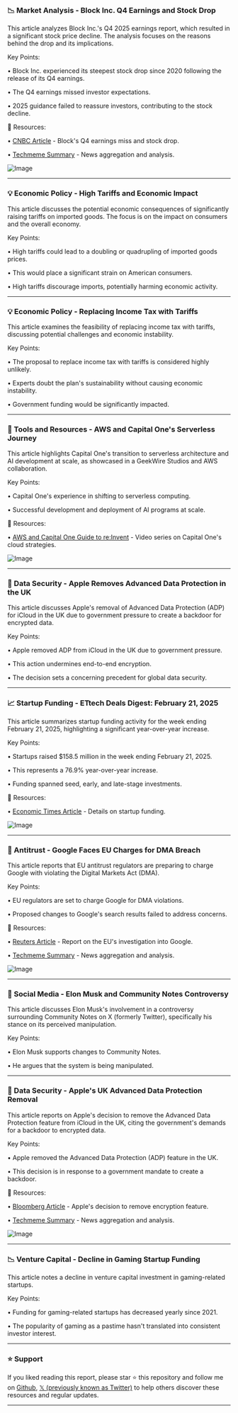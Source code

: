 ### 📉 Market Analysis - Block Inc. Q4 Earnings and Stock Drop

This article analyzes Block Inc.'s Q4 2025 earnings report, which resulted in a significant stock price decline.  The analysis focuses on the reasons behind the drop and its implications.

Key Points:

• Block Inc. experienced its steepest stock drop since 2020 following the release of its Q4 earnings.

• The Q4 earnings missed investor expectations.

•  2025 guidance failed to reassure investors, contributing to the stock decline.


🔗 Resources:

• [CNBC Article](https://cnbc.com/2025/02/21/block-shares-head-for-worst-day-in-5-years-after-earnings-miss.html) - Block's Q4 earnings miss and stock drop.

• [Techmeme Summary](http://techmeme.com/250221/p32#a250221p32) -  News aggregation and analysis.

![Image](https://pbs.twimg.com/media/GdsHsdtXgAAKf04?format=jpg&name=small)


---

### 💡 Economic Policy - High Tariffs and Economic Impact

This article discusses the potential economic consequences of significantly raising tariffs on imported goods.  The focus is on the impact on consumers and the overall economy.

Key Points:

•  High tariffs could lead to a doubling or quadrupling of imported goods prices.

• This would place a significant strain on American consumers.

• High tariffs discourage imports, potentially harming economic activity.


---

### 💡 Economic Policy - Replacing Income Tax with Tariffs

This article examines the feasibility of replacing income tax with tariffs,  discussing potential challenges and economic instability.

Key Points:

• The proposal to replace income tax with tariffs is considered highly unlikely.

• Experts doubt the plan's sustainability without causing economic instability.

•  Government funding would be significantly impacted.


---

### 🚀 Tools and Resources - AWS and Capital One's Serverless Journey

This article highlights Capital One's transition to serverless architecture and AI development at scale, as showcased in a GeekWire Studios and AWS collaboration.

Key Points:

• Capital One's experience in shifting to serverless computing.

•  Successful development and deployment of AI programs at scale.


🔗 Resources:

• [AWS and Capital One Guide to re:Invent](https://youtube.com/playlist?list=PLeIg3a2kD9lejMBK_LMSBH5FdGzpgEblu&si=aGNM7Wvc1hkG-sAO) - Video series on Capital One's cloud strategies.

![Image](https://pbs.twimg.com/media/GkU5v5vWkAA7_bi?format=jpg&name=small)


---

### 🤖 Data Security - Apple Removes Advanced Data Protection in the UK

This article discusses Apple's removal of Advanced Data Protection (ADP) for iCloud in the UK due to government pressure to create a backdoor for encrypted data.

Key Points:

• Apple removed ADP from iCloud in the UK due to government pressure.

• This action undermines end-to-end encryption.

•  The decision sets a concerning precedent for global data security.


---

### 📈 Startup Funding - ETtech Deals Digest: February 21, 2025

This article summarizes startup funding activity for the week ending February 21, 2025, highlighting a significant year-over-year increase.

Key Points:

• Startups raised $158.5 million in the week ending February 21, 2025.

• This represents a 76.9% year-over-year increase.

• Funding spanned seed, early, and late-stage investments.


🔗 Resources:

• [Economic Times Article](https://economictimes.indiatimes.com/tech/funding/ettech-deals-digest-startups-raise-158-5-million-in-week-to-february-21-up-76-9-on-year/articleshow/118453303.cms) - Details on startup funding.

![Image](https://pbs.twimg.com/media/GkUvlq2XgAArbHD?format=jpg&name=small)


---

### 🤖 Antitrust - Google Faces EU Charges for DMA Breach

This article reports that EU antitrust regulators are preparing to charge Google with violating the Digital Markets Act (DMA).

Key Points:

• EU regulators are set to charge Google for DMA violations.

• Proposed changes to Google's search results failed to address concerns.


🔗 Resources:

• [Reuters Article](https://reuters.com/technology/google-faces-eu-charges-breaching-dma-rules-sources-say-2025-02-21/) - Report on the EU's investigation into Google.

• [Techmeme Summary](http://techmeme.com/250221/p14#a250221p14) - News aggregation and analysis.

![Image](https://pbs.twimg.com/media/GdsHsdtXgAAKf04?format=jpg&name=small)


---

### 🤖 Social Media - Elon Musk and Community Notes Controversy

This article discusses Elon Musk's involvement in a controversy surrounding Community Notes on X (formerly Twitter),  specifically his stance on its perceived manipulation.

Key Points:

• Elon Musk supports changes to Community Notes.

• He argues that the system is being manipulated.


---

### 🤖 Data Security - Apple's UK Advanced Data Protection Removal

This article reports on Apple's decision to remove the Advanced Data Protection feature from iCloud in the UK, citing the government's demands for a backdoor to encrypted data.

Key Points:

• Apple removed the Advanced Data Protection (ADP) feature in the UK.

• This decision is in response to a government mandate to create a backdoor.


🔗 Resources:

• [Bloomberg Article](https://bloomberg.com/news/articles/2025-02-21/apple-removes-end-to-end-encryption-feature-from-uk-after-backdoor-order) - Apple's decision to remove encryption feature.

• [Techmeme Summary](http://techmeme.com/250221/p12#a250221p12) - News aggregation and analysis.

![Image](https://pbs.twimg.com/media/GdsHsdtXgAAKf04?format=jpg&name=small)


---

### 📉 Venture Capital - Decline in Gaming Startup Funding

This article notes a decline in venture capital investment in gaming-related startups.

Key Points:

• Funding for gaming-related startups has decreased yearly since 2021.

• The popularity of gaming as a pastime hasn't translated into consistent investor interest.


---

### ⭐️ Support

If you liked reading this report, please star ⭐️ this repository and follow me on [Github](https://github.com/Drix10), [𝕏 (previously known as Twitter)](https://x.com/DRIX_10_) to help others discover these resources and regular updates.

---